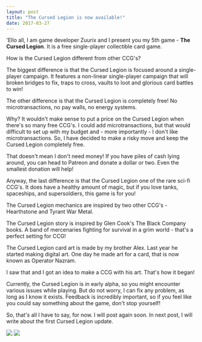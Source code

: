 ```yaml
---
layout: post
title: "The Cursed Legion is now available!"
date: 2017-03-27
---
```


'Ello all, I am game developer Zuurix and I present you my 5th game - **The Cursed Legion**. It is a free single-player collectible card game.

How is the Cursed Legion different from other CCG's?

The biggest difference is that the Cursed Legion is focused around a single-player campaign.
It features a non-linear single-player campaign that will broken bridges to fix, traps to cross, vaults to loot and glorious card battles to win!

The other difference is that the Cursed Legion is completely free! No microtransactions, no pay walls, no energy systems.

Why?
It wouldn't make sense to put a price on the Cursed Legion when there's so many free CCG's.
I could add microtransactions, but that would difficult to set up with my budget and - more importantly - I don't like microtransactions.
So, I have decided to make a risky move and keep the Cursed Legion completely free.

That doesn't mean I don't need money! 
If you have piles of cash lying around, you can head to Patreon and donate a dollar or two.
Even the smallest donation will help!

Anyway, the last difference is that the Cursed Legion one of the rare sci-fi CCG's. It does have a healthy amount of magic, but if you love tanks, spaceships, and supersoldiers, this game is for you!

The Cursed Legion mechanics are inspired by two other CCG's - Hearthstone and Tyrant War Metal.

The Cursed Legion story is inspired by Glen Cook's The Black Company books.
A band of mercenaries fighting for survival in a grim world - that's a perfect setting for CCG!

The Cursed Legion card art is made by my brother Alex.
Last year he started making digital art. One day he made art for a card, that is now known as Operator Nazram.

I saw that and I got an idea to make a CCG with his art.
That's how it began!

Currently, the Cursed Legion is in early alpha, so you might encounter various issues while playing.
But do not worry, I can fix any problem, as long as I know it exists.
Feedback is incredibly important, so if you feel like you could say something about the game, don't stop yourself!

So, that's all I have to say, for now.
I will post again soon.
In next post, I will write about the first Cursed Legion update.

![](http://i.imgur.com/l2KzMzO.png) ![](http://i.imgur.com/BgMGlXF.png)
